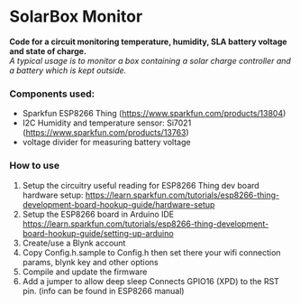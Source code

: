 # SolarBox Monitor

**Code for a circuit monitoring temperature, humidity, SLA battery voltage and state of charge.**  
*A typical usage is to monitor a box containing a solar charge controller and a battery which is kept outside.*

### Components used:
- Sparkfun ESP8266 Thing (https://www.sparkfun.com/products/13804)
- I2C Humidity and temperature sensor: Si7021 (https://www.sparkfun.com/products/13763)
- voltage divider for measuring battery voltage

### How to use

1. Setup the circuitry
   useful reading for ESP8266 Thing dev board hardware setup: https://learn.sparkfun.com/tutorials/esp8266-thing-development-board-hookup-guide/hardware-setup
2. Setup the ESP8266 board in Arduino IDE
   https://learn.sparkfun.com/tutorials/esp8266-thing-development-board-hookup-guide/setting-up-arduino
3. Create/use a Blynk account
4. Copy Config.h.sample to Config.h then set there your wifi connection params, blynk key and other options
5. Compile and update the firmware
6. Add a jumper to allow deep sleep
   Connects GPIO16 (XPD) to the RST pin. (info can be found in ESP8266 manual)
